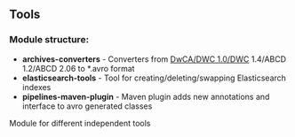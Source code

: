 ## Tools

### Module structure:
- **archives-converters** - Converters from [DwCA/DWC 1.0/DWC](https://www.tdwg.org/standards/dwc/) 1.4/ABCD 1.2/ABCD 2.06 to *.avro format
- **elasticsearch-tools** - Tool for creating/deleting/swapping Elasticsearch indexes
- **pipelines-maven-plugin** - Maven plugin adds new annotations and interface to avro generated classes

Module for different independent tools
